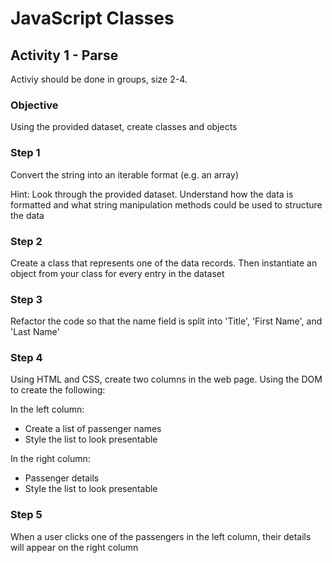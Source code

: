 # JavaScript Classes

## Activity 1 - Parse

Activiy should be done in groups, size 2-4. 

### Objective

Using the provided dataset, create classes and objects

### Step 1

Convert the string into an iterable format (e.g. an array)

Hint: Look through the provided dataset. Understand how the data is formatted and what string manipulation methods could be used to structure the data 

### Step 2

Create a class that represents one of the data records. Then instantiate an object from your class for every entry in the dataset

### Step 3

Refactor the code so that the name field is split into 'Title', 'First Name', and 'Last Name'

### Step 4

Using HTML and CSS, create two columns in the web page. Using the DOM to create the following:

In the left column:

* Create a list of passenger names
* Style the list to look presentable

In the right column:

* Passenger details
* Style the list to look presentable

### Step 5

When a user clicks one of the passengers in the left column, their details will appear on the right column
